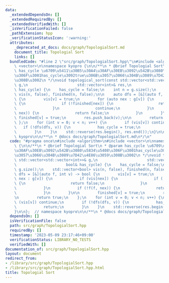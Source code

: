 ```yaml
---
data:
  _extendedDependsOn: []
  _extendedRequiredBy: []
  _extendedVerifiedWith: []
  _isVerificationFailed: false
  _pathExtension: hpp
  _verificationStatusIcon: ':warning:'
  attributes:
    _deprecated_at_docs: docs/graph/TopologialSort.md
    document_title: Topologial Sort
    links: []
  bundledCode: "#line 2 \"src/graph/TopologialSort.hpp\"\n#include <algorithm>\n#include\
    \ <vector>\n\nnamespace kyopro {\n\n/**\n * @brief Topologial Sort\n * @param\
    \ has_cycle \u6709\u5411\u30B5\u30A4\u30AF\u30EB\u3092\u542B\u3080\u5834\u5408\
    \u306F\u3001has_cycle\u3092true\u306B\u3057\u3066\u304B\u3089\u7D42\u4E86\u3059\
    \u308B\u3002\n */\nvoid topological_sort(const std::vector<std::vector<int>>&\
    \ g,\n                      std::vector<int>& res,\n                      bool&\
    \ has_cycle) {\n    has_cycle = false;\n    int n = g.size();\n    std::vector<bool>\
    \ vis(n, false), finished(n, false);\n\n    auto dfs = [&](auto f, int v) -> bool\
    \ {\n        vis[v] = true;\n        for (auto nex : g[v]) {\n            if (vis[nex])\
    \ {\n                if (!finished[nex]) {\n                    return false;\n\
    \                }\n                continue;\n            }\n            if (!f(f,\
    \ nex)) {\n                return false;\n            }\n        }\n\n       \
    \ finished[v] = true;\n        res.push_back(v);\n\n        return true;\n   \
    \ };\n    for (int v = 0; v < n; v++) {\n        if (vis[v]) continue;\n     \
    \   if (!dfs(dfs, v)) {\n            has_cycle = true;\n            return;\n\
    \        }\n    }\n    std::reverse(res.begin(), res.end());\n}\n\n};  // namespace\
    \ kyopro\n\n/**\n * @docs docs/graph/TopologialSort.md\n*/\n"
  code: "#pragma once\n#include <algorithm>\n#include <vector>\n\nnamespace kyopro\
    \ {\n\n/**\n * @brief Topologial Sort\n * @param has_cycle \u6709\u5411\u30B5\u30A4\
    \u30AF\u30EB\u3092\u542B\u3080\u5834\u5408\u306F\u3001has_cycle\u3092true\u306B\
    \u3057\u3066\u304B\u3089\u7D42\u4E86\u3059\u308B\u3002\n */\nvoid topological_sort(const\
    \ std::vector<std::vector<int>>& g,\n                      std::vector<int>& res,\n\
    \                      bool& has_cycle) {\n    has_cycle = false;\n    int n =\
    \ g.size();\n    std::vector<bool> vis(n, false), finished(n, false);\n\n    auto\
    \ dfs = [&](auto f, int v) -> bool {\n        vis[v] = true;\n        for (auto\
    \ nex : g[v]) {\n            if (vis[nex]) {\n                if (!finished[nex])\
    \ {\n                    return false;\n                }\n                continue;\n\
    \            }\n            if (!f(f, nex)) {\n                return false;\n\
    \            }\n        }\n\n        finished[v] = true;\n        res.push_back(v);\n\
    \n        return true;\n    };\n    for (int v = 0; v < n; v++) {\n        if\
    \ (vis[v]) continue;\n        if (!dfs(dfs, v)) {\n            has_cycle = true;\n\
    \            return;\n        }\n    }\n    std::reverse(res.begin(), res.end());\n\
    }\n\n};  // namespace kyopro\n\n/**\n * @docs docs/graph/TopologialSort.md\n*/"
  dependsOn: []
  isVerificationFile: false
  path: src/graph/TopologialSort.hpp
  requiredBy: []
  timestamp: '2023-05-09 23:17:46+09:00'
  verificationStatus: LIBRARY_NO_TESTS
  verifiedWith: []
documentation_of: src/graph/TopologialSort.hpp
layout: document
redirect_from:
- /library/src/graph/TopologialSort.hpp
- /library/src/graph/TopologialSort.hpp.html
title: Topologial Sort
---
```

